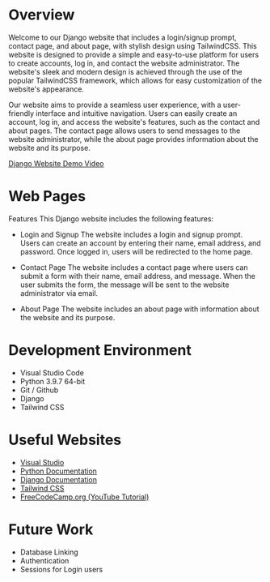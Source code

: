 # Overview

Welcome to our Django website that includes a login/signup prompt, contact page, and about page, with stylish design using TailwindCSS. This website is designed to provide a simple and easy-to-use platform for users to create accounts, log in, and contact the website administrator. The website's sleek and modern design is achieved through the use of the popular TailwindCSS framework, which allows for easy customization of the website's appearance.

Our website aims to provide a seamless user experience, with a user-friendly interface and intuitive navigation. Users can easily create an account, log in, and access the website's features, such as the contact and about pages. The contact page allows users to send messages to the website administrator, while the about page provides information about the website and its purpose.


[Django Website Demo Video](https://youtu.be/PzsN6X8f1xA)

# Web Pages

Features
This Django website includes the following features:

* Login and Signup
The website includes a login and signup prompt. Users can create an account by entering their name, email address, and password. Once logged in, users will be redirected to the home page.

* Contact Page
The website includes a contact page where users can submit a form with their name, email address, and message. When the user submits the form, the message will be sent to the website administrator via email.

* About Page
The website includes an about page with information about the website and its purpose.

# Development Environment

* Visual Studio Code
* Python 3.9.7 64-bit
* Git / Github
* Django
* Tailwind CSS

# Useful Websites

* [Visual Studio](https://code.visualstudio.com/)
* [Python Documentation](https://docs.python.org/3/library/index.html)
* [Django Documentation](https://docs.djangoproject.com/en/4.2/)
* [Tailwind CSS](https://tailwindcss.com/)
* [FreeCodeCamp.org (YouTube Tutorial)](https://www.youtube.com/watch?v=ZxMB6Njs3ck)



# Future Work

* Database Linking
* Authentication
* Sessions for Login users